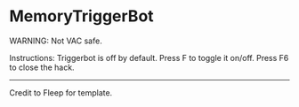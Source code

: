 MemoryTriggerBot
================
WARNING: Not VAC safe.

Instructions:
Triggerbot is off by default.
Press F to toggle it on/off.
Press F6 to close the hack.


------
Credit to Fleep for template. 
